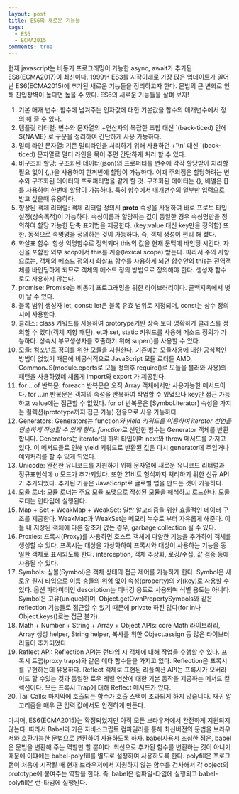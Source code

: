 ```yaml
---
layout: post
title: ES6의 새로운 기능들
tags:
  - ES6
  - ECMA2015
comments: true
---
```


현재 javascript는 비동기 프로그래밍이 가능한 async, await가 추가된 ES8(ECMA2017)이 최신이다. 1999년 ES3를 시작이래로 가장 많은 업데이트가 일어난 ES6(ECMA2015)에 추가된 새로운 기능들을 정리하고자 한다. 문법의 큰 변화로 인해 진입장벽이 높다면 높을 수 있다. ES6의 새로운 기능들을 살펴 보자!

1. 기본 매개 변수: 함수에 넘겨주는 인자값에 대한 기본값을 합수의 매개변수에서 정의 해 줄 수 있다. 
2. 템플릿 리터럴: 변수와 문자열의 +연산자의 복잡한 조합 대신 `(back-ticed) 안에 ${NAME} 로 구문을 정리하여 간단하게 사용 가능하다.
3. 멀티 라인 문자열: 기존 멀티라인을 처리하기 위해 사용하던 +'\n' 대신 `(back-ticed) 문자열로 멀티 라인을 묶어 주면 간단하게 처리 할 수 있다.
4. 비구조화 할당: 구조화된 데이터(json)의 프로퍼티를 변수에 각각 할당받아 처리할 필요 없이 {,,}을 사용하여 한꺼번에 할당이 가능하다. 이떄 주의점은 할당하려는 변수와 구조화된 데이터의 프로퍼티명을 같게 할 것. 구조화된 데이터는 {}, 배열은 []를 사용하여 한번에 할당이 가능하다. 특히 함수에서 매개변수의 일부만 입력으로 받고 싶을때 유용하다.
5. 향상된 객체 리터럴: 객체 리터럴 정의시 __proto__ 속성을 사용하여 바로 프로토 타입설정(상속목적)이 가능하다. 속성이름과 할당하는 값이 동일한 경우 속성명만을 정의하여 할당 가능한 단축 표기법을 제공한다. (key:value 대신 key만을 정의함) 또한. 동적으로 속명명을 정의하는 것이 가능하다. 즉, 객체 생성이 편리 해 졌다.
6. 화살표 함수: 항상 익명함수로 정의되며 this의 값을 현재 문맥에 바인딩 시킨다. 자신을 포함한 외부 scop에서 this를 계승(lexical scope) 받는다. 따라서 주의 사항으로는, 객체의 메소드 정의시 화살표 함수를 사용하게 되면 함수안의 this는 전역객체를 바인딩하게 되므로 객체의 메소드 정의 방법으로 정의해야 한다. 생성자 함수로도 사용하지 않는다.
7. promise: Promise는 비동기 프로그래밍을 위한 라이브러리이다. 콜백지옥에서 벗어 날 수 있다. 
8. 블록 범위 생성자 let, const: let은 블록 유효 범위로 지정되며, const는 상수 정의시에 사용한다.
9. 클래스: class 키워드를 사용하여 protorype기반 상속 보다 명확하게 클래스를 정의할 수 있다(객체 지향 패턴). et과 set, static 키워드를 사용해 메소드 정의가 가능하다. 상속시 부모생성자를 호출하기 위해 super()를 사용할 수 있다.
10. 모듈: 컴포넌트 정의를 위한 모듈을 지원한다. 기존에는 모듈사용에 대한 공식적인 방법이 없었기 때문에 비공식적으로 JavaScript 모듈 로더들 AMD, CommonJS(module.eports로 모듈 정의후 require()로 모듈을 불러와 사용)의 패턴을 사용하였데 새롭게 import와 export 가 제공된다.
11. for ...of 반복문: foreach 반복문은 오직 Array 객체에서만 사용가능한 메서드이다. for ...in 반복문은 객체의 속성을 반복하여 작업할 수 있었으나 key만 접근 가능하고 value에는 접근할 수 없었다. for of 반복문은 [Symbol.iterator] 속성을 가지는 컬렉션(prototype까지 접근 가능) 전용으로 사용 가능하다.
12. Generators: Generators는 function*와 yield 키워드를 이용하여 iterator 선언을 단순하게 작성할 수 있게 한다. function*로 선언한 함수는 Generator 객체를 반환합니다. Generators는 iterator의 하위 타입이며 next와 throw 메서드를 가지고 있다. 이 메서드들로 인해 yield 키워드로 반환된 값은 다시 generator에 주입거나 예외처리를 할 수 있게 되었다.
13. Unicode: 완전한 유니코드를 지원하기 위해 문자열에 새로운 유니코드 리터럴과 정규표현식에 u 모드가 추가되었다. 또한 21비트 형식까지 처리하기 위한 신규 API가 추가되었다. 추가된 기능은 JavaScript로 글로벌 앱을 만드는 것이 가능하다.
14. 모듈 로더: 모듈 로더는 주요 모듈 포맷으로 작성된 모듈을 해석하고 로드한다. 모듈 로더는 런타임에 실행된다.
15. Map + Set + WeakMap + WeakSet: 일반 알고리즘을 위한 효율적인 데이터 구조를 제공한다. WeakMap과 WeakSet는 메모리 누수로 부터 자유롭게 해준다. 이들 내 저장된 객체에 다른 참조가 없는 경우, garbage collection 될 수 있다.
16. Proxies: 프록시(Proxy)를 사용하면 호스트 객체에 다양한 기능을 추가하여 객체를 생성할 수 있다. 프록시는 대상을 가상화하여 프록시와 대상이 사용하는 기능을 동일한 객체로 표시되도록 한다. interception, 객체 추상화, 로깅/수집, 값 검증 등에 사용될 수 있다.
17. Symbols: 심볼(Symbol)은 객체 상태의 접근 제어를 가능하게 한다. Symbol은 새로운 원시 타입으로 이름 충돌의 위험 없이 속성(property)의 키(key)로 사용할 수 있다. 옵션 파라미터인 description는 디버깅 용도로 사용되며 식별 용도는 아니다. Symbol은 고유(unique)하며, Object.getOwnPropertySymbols와 같은 reflection 기능들로 접근할 수 있기 때문에 private 하진 않다(for in나 Object.keys()로는 접근 불가).
18. Math + Number + String + Array + Object APIs: core Math 라이브러리, Array 생성 helper, String helper, 복사를 위한 Object.assign 등 많은 라이브러리들이 추가되었다.
11. Reflect API: Reflection API는 런타임 시 객체에 대해 작업을 수행할 수 있다. 프록시 트랩(proxy traps)와 같은 메타 함수들을 가지고 있다. Reflection은 프록시를 구현하는데 유용하다. Reflect 객체로 표현된 리플렉션 API는 프록시가 오버라이드 할 수있는 것과 동일한 로우 레벨 연산에 대한 기본 동작을 제공하는 메서드 컬렉션이다. 모든 프록시 Trap에 대해 Reflect 메서드가 있다.
12. Tail Calls: 마지막에 호출되는 함수가 호출 스택이 초과되게 하지 않습니다. 재귀 알고리즘을 매우 큰 입력 값에서도 안전하게 만든다.


마치며, ES6(ECMA2015)는 확정되었지만 아직 모든 브라우저에서 완전하게 지원되지 않는다. 따라서 Babel과 가은 자바스크립트 컴파일러를 통해 최신버전의 문법을 브라우저와 호환가능한 문법으로 변환하여 사용하도록 하자. babel사용시 조심한 점은, babel은 문법을 변환해 주는 역할만 할 뿐이다. 최신으로 추가된 함수를 변환하는 것이 아니기 때문에 이떄에는 babel-polyfill를 별도로 설정하여 사용하도록 한다. polyfill은 프로그램이 처음에 시작될 때 현재 브라우저에서 지원하지 않는 함수를 검사해서 각 object의 prototype에 붙여주는 역할을 한다. 즉, babel은 컴파일-타임에 실행되고 babel-polyfill은 런-타임에 실행된다.

